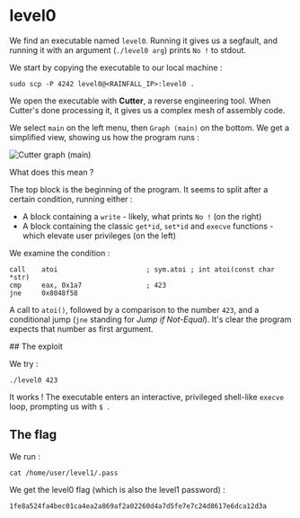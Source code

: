 # level0

We find an executable named `level0`. Running it gives us a segfault, and running it with an argument (`./level0 arg`) prints `No !` to stdout.

We start by copying the executable to our local machine :

```
sudo scp -P 4242 level0@<RAINFALL_IP>:level0 .
```

We open the executable with **Cutter**, a reverse engineering tool. When Cutter's done processing it, it gives us a complex mesh of assembly code.

We select `main` on the left menu, then `Graph (main)` on the bottom. We get a simplified view, showing us how the program runs :

![Cutter graph (main)](https://i.imgur.com/N32mNLP.png)

What does this mean ?

The top block is the beginning of the program. It seems to split after a certain condition, running either :
- A block containing a `write` - likely, what prints `No !` (on the right)
- A block containing the classic `get*id`, `set*id` and `execve` functions - which elevate user privileges (on the left)

We examine the condition :

```
call    atoi                      ; sym.atoi ; int atoi(const char *str)
cmp     eax, 0x1a7                ; 423
jne     0x8048f58
```

A call to `atoi()`, followed by a comparison to the number `423`, and a conditional jump (`jne` standing for *Jump if Not-Equal*). It's clear the program expects that number as first argument.

## The exploit

We try :

```
./level0 423
```

It works ! The executable enters an interactive, privileged shell-like `execve` loop, prompting us with `$ `.

## The flag

We run :

```
cat /home/user/level1/.pass
```

We get the level0 flag (which is also the level1 password) :

```
1fe8a524fa4bec01ca4ea2a869af2a02260d4a7d5fe7e7c24d8617e6dca12d3a
```